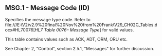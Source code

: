 ## MSG.1 - Message Code (ID)

Specifies the message type code. Refer to file:///E:\V2\v2.9%20final%20Nov%20from%20Frank\V29_CH02C_Tables.docx#HL70076[_HL7 Table 0076– Message Type_] for valid values.

This table contains values such as ACK, ADT, ORM, ORU etc.

See Chapter 2, "Control", section 2.5.1, "Messages" for further discussion.
